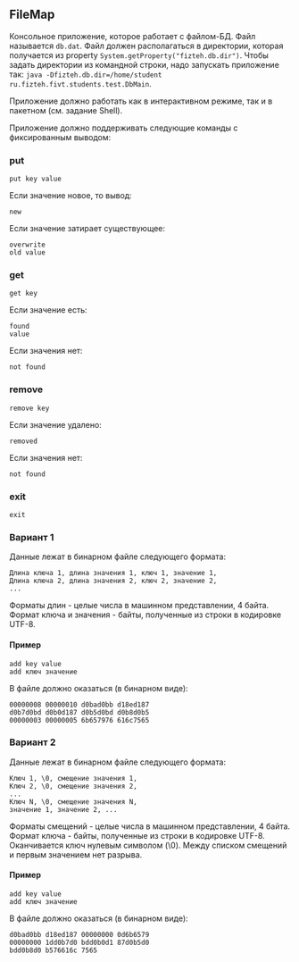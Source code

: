 ## FileMap

Консольное приложение, которое работает с файлом-БД. Файл называется ```db.dat```. Файл должен располагаться
в директории, которая получается из property ```System.getProperty("fizteh.db.dir")```. Чтобы задать директории
из командной строки, надо запускать приложение так: ```java -Dfizteh.db.dir=/home/student ru.fizteh.fivt.students.test.DbMain```.

Приложение должно работать как в интерактивном режиме, так и в пакетном (см. задание Shell).

Приложение должно поддерживать следующие команды с фиксированным выводом:

### put
```
put key value
```

Если значение новое, то вывод:
```
new
```

Если значение затирает существующее:
```
overwrite
old value
```

### get
```
get key
```

Если значение есть:
```
found
value
```

Если значения нет:
```
not found
```

### remove
```
remove key
```

Если значение удалено:
```
removed
```

Если значения нет:
```
not found
```

### exit
```
exit
```

### Вариант 1
Данные лежат в бинарном файле следующего формата:
```
Длина ключа 1, длина значения 1, ключ 1, значение 1,
Длина ключа 2, длина значения 2, ключ 2, значение 2,
...
```

Форматы длин - целые числа в машинном представлении, 4 байта.
Формат ключа и значения - байты, полученные из строки в кодировке UTF-8.

#### Пример
```
add key value
add ключ значение
```

В файле должно оказаться (в бинарном виде):
```
00000008 00000010 d0bad0bb d18ed187
d0b7d0bd d0b0d187 d0b5d0bd d0b8d0b5
00000003 00000005 6b657976 616c7565
```

### Вариант 2
Данные лежат в бинарном файле следующего формата:
```
Ключ 1, \0, смещение значения 1,
Ключ 2, \0, смещение значения 2,
...
Ключ N, \0, смещение значения N,
значение 1, значение 2, ...
```

Форматы смещений - целые числа в машинном представлении, 4 байта.
Формат ключа - байты, полученные из строки в кодировке UTF-8. Оканчивается ключ нулевым символом (\0).
Между списком смещений и первым значением нет разрыва.

#### Пример
```
add key value
add ключ значение
```

В файле должно оказаться (в бинарном виде):
```
d0bad0bb d18ed187 00000000 0d6b6579
00000000 1dd0b7d0 bdd0b0d1 87d0b5d0
bdd0b8d0 b576616c 7565
```
